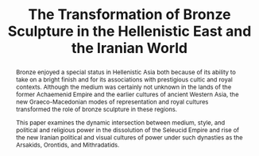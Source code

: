 ---
title: The Transformation of Bronze Sculpture in the Hellenistic East and the Iranian World
type: essay
layout: abstract-only
contributor:
 - first_name: Matthew P.
   last_name: Canepa
   affiliation: University of Minnesota, Minneapolis
abstract: |
    Bronze enjoyed a special status in Hellenistic Asia both because of its ability to take on a bright finish and for its associations with prestigious cultic and royal contexts. Although the medium was certainly not unknown in the lands of the former Achaemenid Empire and the earlier cultures of ancient Western Asia, the new Graeco-Macedonian modes of representation and royal cultures transformed the role of bronze sculpture in these regions.

    This paper examines the dynamic intersection between medium, style, and political and religious power in the dissolution of the Seleucid Empire and rise of the new Iranian political and visual cultures of power under such dynasties as the Arsakids, Orontids, and Mithradatids.
weight: 403
online: false
---